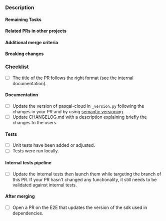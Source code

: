 ### Description

<!-- What has changed and why has it changed -->

#### Remaining Tasks

<!-- Tasks left to do, either in this PR or as future work -->

#### Related PRs in other projects

<!-- Links of others related PR to this one -->

#### Additional merge criteria

<!-- Here, add any extra criteria you consider mandatory for merging on top of the usual criteria -->

#### Breaking changes

<!-- Here, add all the breaking changes that this PR involves if there is any -->

### Checklist

- [ ] The title of the PR follows the right format (see the internal documentation).

#### Documentation

- [ ] Update the version of pasqal-cloud in `_version.py` following the changes in your PR and by using [semantic versioning](https://semver.org/).
- [ ] Update CHANGELOG.md with a description explaining briefly the changes to the users.

#### Tests

- [ ] Unit tests have been added or adjusted.
- [ ] Tests were run locally.

#### Internal tests pipeline
- [ ] Update the internal tests then launch them while targeting the branch of this PR.
 If your PR hasn't changed any functionality, it still needs to be validated against internal tests.

#### After merging

- [ ] Open a PR on the E2E that updates the version of the sdk used in dependencies.
